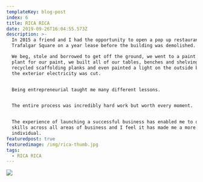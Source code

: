 ```yaml
---
templateKey: blog-post
index: 6
title: RICA RICA
date: 2019-09-26T16:04:55.573Z
description: >-
  In 2015 a friend and I had the opportunity to open a pop up restaurant on
  Trafalgar Square on a year lease before the building was demolished.

  We beg, stole and borrowed to get off the ground, we went to a paint recycled
  plant for our paint, we built all of our tables, benches and shelving from
  recycled scaffolding planks and even painted a light on the outside because
  the exterior electricity was cut.


  Being entrepreneurial taught me many different lessons.


  The entire process was incredibly hard work but worth every moment.


  The experience of launching a successful business has enabled me to develop
  skills across all areas of business and I feel it has made me a more rounded
  individual.
featuredpost: true
featuredimage: /img/rica-thumb.jpg
tags:
  - RICA RICA
---
```

![](/img/shop-front-jpeg_crop1340_c_1340_c.jpg)
